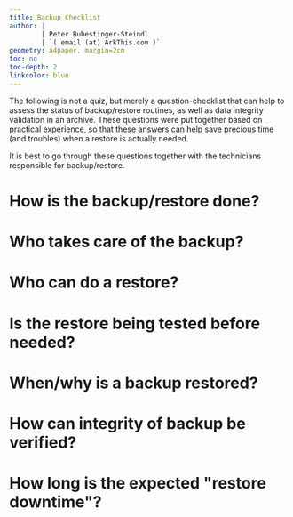 ```yaml
---
title: Backup Checklist
author: |
        | Peter Bubestinger-Steindl
        | `( email (at) ArkThis.com )`
geometry: a4paper, margin=2cm
toc: no
toc-depth: 2
linkcolor: blue
---
```



The following is not a quiz, but merely a question-checklist that can help to
assess the status of backup/restore routines, as well as data integrity
validation in an archive. These questions were put together based on practical
experience, so that these answers can help save precious time (and troubles)
when a restore is actually needed.

It is best to go through these questions together
with the technicians responsible for backup/restore.



# How is the backup/restore done?


# Who takes care of the backup?


# Who can do a restore?


# Is the restore being tested before needed?


# When/why is a backup restored?


# How can integrity of backup be verified?


# How long is the expected "restore downtime"?
